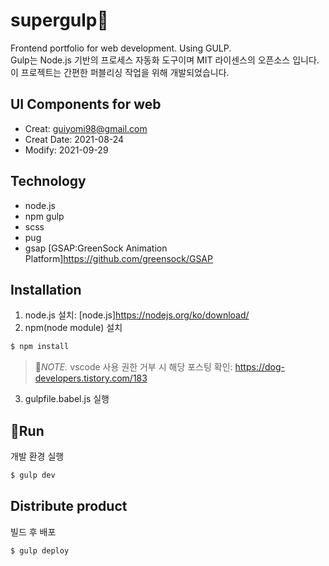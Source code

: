 # supergulp:dolphin:
Frontend portfolio for web development. Using GULP.   
Gulp는 Node.js 기반의 프로세스 자동화 도구이며 MIT 라이센스의 오픈소스 입니다.   
이 프로젝트는 간편한 퍼블리싱 작업을 위해 개발되었습니다.

## UI Components for web
- Creat: guiyomi98@gmail.com
- Creat Date: 2021-08-24
- Modify: 2021-09-29

## Technology
- node.js
- npm gulp
- scss
- pug
- gsap [GSAP:GreenSock Animation Platform]https://github.com/greensock/GSAP

## Installation
1. node.js 설치: [node.js]https://nodejs.org/ko/download/
2. npm(node module) 설치
``` js
$ npm install
```
> :blossom:*NOTE.* vscode 사용 권한 거부 시 해당 포스팅 확인: https://dog-developers.tistory.com/183
3. gulpfile.babel.js 실행

## :rocket:Run
개발 환경 실행
``` js
$ gulp dev
```
## Distribute product
빌드 후 배포
``` js
$ gulp deploy
```

